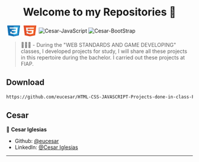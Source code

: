 <h1 align="center">Welcome to my Repositories 🤝</h1>
<p>
  <img align="center" alt="Cesar-CSS" height="30" width="40" src="https://raw.githubusercontent.com/devicons/devicon/master/icons/css3/css3-original.svg">
  <img align="center" alt="Cesar-HTML" height="30" width="40" src="https://raw.githubusercontent.com/devicons/devicon/master/icons/html5/html5-original.svg">
  <img align="center" alt="Cesar-JavaScript" height="30" width="40" src="https://cdn.jsdelivr.net/gh/devicons/devicon/icons/javascript/javascript-plain.svg">
  <img align="center" alt="Cesar-BootStrap" height="40" width="40" src="https://cdn.jsdelivr.net/gh/devicons/devicon/icons/bootstrap/bootstrap-original.svg">
</p>

> 🌱👨‍💻 - During the "WEB STANDARDS AND GAME DEVELOPING" classes, I developed projects for study, I will share all these projects in this repertoire during the bachelor. I carried out these projects at FIAP.


## Download

```sh
https://github.com/eucesar/HTML-CSS-JAVASCRIPT-Projects-done-in-class-FIAP.git
```

## Cesar

👤 **Cesar Iglesias**

* Github: [@eucesar](https://github.com/eucesar)
* LinkedIn: [@Cesar Iglesias](https://www.linkedin.com/in/cesar-iglesias-tecnologia/)

***
